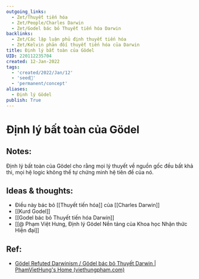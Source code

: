 ```yaml
---
outgoing_links:
  - Zet/Thuyết tiến hóa
  - Zet/People/Charles Darwin
  - Zet/Godel bác bỏ Thuyết tiến hóa Darwin
backlinks:
  - Zet/Các lập luận phủ định thuyết tiến hóa
  - Zet/Kelvin phản đối thuyết tiến hóa của Darwin
title: Định lý bất toàn của Gödel
UID: 220112235704
created: 12-Jan-2022
tags:
  - 'created/2022/Jan/12'
  - 'seed🥜'
  - 'permanent/concept'
aliases:
  - Định lý Gödel
publish: True
---
```

# Định lý bất toàn của Gödel

## Notes:
Định lý bất toàn của Gödel cho rằng mọi lý thuyết về nguồn gốc đều bất khả thi, mọi hệ logic không thể tự chứng minh hệ tiên đề của nó. 

## Ideas & thoughts:
- Điều này bác bỏ [[Thuyết tiến hóa]] của [[Charles Darwin]]
- [[Kurd Godel]]
- [[Godel bác bỏ Thuyết tiến hóa Darwin]]
- [[@ Phạm Việt Hưng, Định lý Gödel Nền tảng của Khoa học Nhận thức Hiện đại]]

## Ref:
- [Gödel Refuted Darwinism / Gödel bác bỏ Thuyết Darwin | PhamVietHung's Home (viethungpham.com)](https://viethungpham.com/2020/09/23/godel-refuted-darwinism-godel-bac-bo-thuyet-darwin/)

